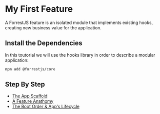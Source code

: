 # My First Feature

A ForrestJS feature is an isolated module that implements existing hooks, creating new business value for the application.

## Install the Dependencies

In this toutorial we will use the hooks library in order to describe a modular application:

```bash
npm add @forrestjs/core
```

## Step By Step

- [The App Scaffold](./010-forrestjs-app-scaffold/README.md)
- [A Feature Anathomy](./020-forrestjs-feature-anathomy/README.md)
- [The Boot Order & App's Lifecycle](./030-forrestjs-app-lifecycle/README.md)
